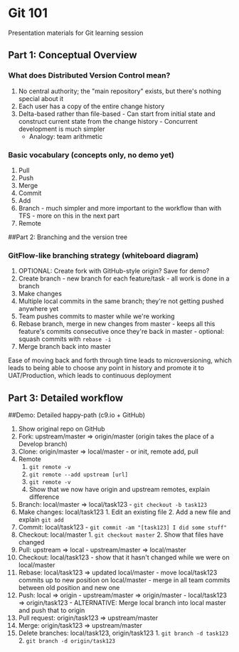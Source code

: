 # Git 101
Presentation materials for Git learning session

## Part 1: Conceptual Overview

### What does Distributed Version Control mean?
  1. No central authority; the "main repository" exists, but there's nothing special about it
  2. Each user has a copy of the entire change history
  3. Delta-based rather than file-based
    - Can start from initial state and construct current state from the change history
    - Concurrent development is much simpler
      - Analogy: team arithmetic

### Basic vocabulary (concepts only, no demo yet)
  1. Pull
  2. Push
  3. Merge
  4. Commit
  5. Add
  6. Branch
    - much simpler and more important to the workflow than with TFS
    - more on this in the next part
  8. Remote

##Part 2: Branching and the version tree

### GitFlow-like branching strategy (whiteboard diagram)
  1. OPTIONAL: Create fork with GitHub-style origin? Save for demo?
  2. Create branch
    - new branch for each feature/task 
    - all work is done in a branch
  3. Make changes
  4. Multiple local commits in the same branch; they're not getting pushed anywhere yet
  5. Team pushes commits to master while we're working
  6. Rebase branch, merge in new changes from master
    - keeps all this feature's commits consecutive once they're back in master
    - optional: squash commits with `rebase -i`
  7. Merge branch back into master

Ease of moving back and forth through time leads to microversioning, which leads to being able to choose any point in history and promote it to UAT/Production, which leads to continuous deployment

## Part 3: Detailed workflow 

##Demo: Detailed happy-path (c9.io + GitHub)
  1. Show original repo on GitHub
  2. Fork: upstream/master => origin/master (origin takes the place of a Develop branch)
  3. Clone: origin/master => local/master
    - or init, remote add, pull
  4. Remote
      1. `git remote -v`
      2. `git remote --add upstream [url]`
      3. `git remote -v` 
      4. Show that we now have origin and upstream remotes, explain difference
  5. Branch: local/master => local/task123
    - `git checkout -b task123`
  6. Make changes: local/task123
    1. Edit an existing file
    2. Add a new file and explain `git add`
  7. Commit: local/task123
    - `git commit -am "[task123] I did some stuff"`
  8. Checkout: local/master
    1. `git checkout master`
    2. Show that files have changed
  9. Pull: upstream => local
    - upstream/master => local/master
  10. Checkout: local/task123
    - show that it hasn't changed while we were on local/master
  11. Rebase: local/task123 => updated local/master
    - move local/task123 commits up to new position on local/master
    - merge in all team commits between old position and new one
  12. Push: local => origin
    - upstream/master => origin/master
    - local/task123 => origin/task123
    - ALTERNATIVE: Merge local branch into local master and push that to origin
  13. Pull request: origin/task123 => upstream/master
  14. Merge: origin/task123 => upstream/master
  15. Delete branches: local/task123, origin/task123
    1. `git branch -d task123`
    2. `git branch -d origin/task123`
